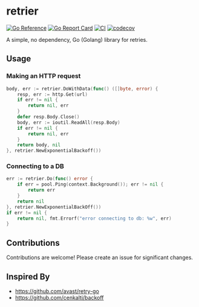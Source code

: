# retrier

[![Go Reference](https://pkg.go.dev/badge/github.com/craigpastro/retrier.svg)](https://pkg.go.dev/github.com/craigpastro/retrier)
[![Go Report Card](https://goreportcard.com/badge/github.com/craigpastro/retrier)](https://goreportcard.com/report/github.com/craigpastro/retrier)
[![CI](https://github.com/craigpastro/retrier/actions/workflows/ci.yaml/badge.svg)](https://github.com/craigpastro/retrier/actions/workflows/ci.yaml)
[![codecov](https://codecov.io/github/craigpastro/retrier/branch/main/graph/badge.svg?token=00AJODX77Z)](https://codecov.io/github/craigpastro/retrier)

A simple, no dependency, Go (Golang) library for retries.

## Usage

### Making an HTTP request

```go
body, err := retrier.DoWithData(func() ([]byte, error) {
	resp, err := http.Get(url)
	if err != nil {
		return nil, err
	}
	defer resp.Body.Close()
	body, err := ioutil.ReadAll(resp.Body)
	if err != nil {
		return nil, err
	}
	return body, nil
}, retrier.NewExponentialBackoff())
```

### Connecting to a DB

```go
err := retrier.Do(func() error {
	if err = pool.Ping(context.Background()); err != nil {
		return err
	}
	return nil
}, retrier.NewExponentialBackOff())
if err != nil {
	return nil, fmt.Errorf("error connecting to db: %w", err)
}
```

## Contributions

Contributions are welcome! Please create an issue for significant changes.

## Inspired By

- https://github.com/avast/retry-go
- https://github.com/cenkalti/backoff
